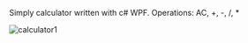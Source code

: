 Simply calculator written with c# WPF.
Operations: AC, +, -, /, *


![calculator1](https://github.com/bbwebdevelop/calculator/assets/160744414/1a19285f-fd43-43b0-a50a-e9b6dcae6349)

